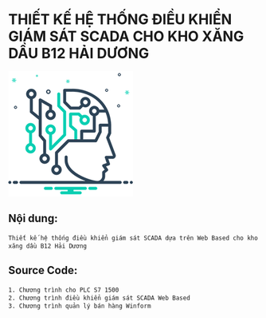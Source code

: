# THIẾT KẾ HỆ THỐNG ĐIỀU KHIỂN GIÁM SÁT SCADA CHO KHO XĂNG DẦU B12 HẢI DƯƠNG
![plot](./image/icon.png)
## Nội dung:
    Thiết kế hệ thống điều khiển giám sát SCADA dựa trên Web Based cho kho xăng dầu B12 Hải Dương
## Source Code:
    1. Chương trình cho PLC S7 1500
    2. Chương trình điều khiển giám sát SCADA Web Based
    3. Chương trình quản lý bán hàng Winform
